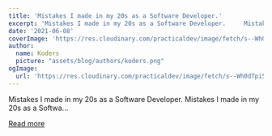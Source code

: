 ```yaml
---
title: 'Mistakes I made in my 20s as a Software Developer.'
excerpt: 'Mistakes I made in my 20s as a Software Developer.     Mistakes I made in my 20s as a Softwa...'
date: '2021-06-08'
coverImage: 'https://res.cloudinary.com/practicaldev/image/fetch/s--Wh0dTpi5--/c_imagga_scale,f_auto,fl_progressive,h_420,q_auto,w_1000/https://dev-to-uploads.s3.amazonaws.com/uploads/articles/mgkjtf2s965f1icxigxm.jpg'
author:
  name: Koders
  picture: "assets/blog/authors/koders.png"
ogImage:
  url: 'https://res.cloudinary.com/practicaldev/image/fetch/s--Wh0dTpi5--/c_imagga_scale,f_auto,fl_progressive,h_420,q_auto,w_1000/https://dev-to-uploads.s3.amazonaws.com/uploads/articles/mgkjtf2s965f1icxigxm.jpg'
---
```


Mistakes I made in my 20s as a Software Developer.     Mistakes I made in my 20s as a Softwa...

[Read more](https://dev.to/tyaga001/mistakes-i-made-in-my-20s-as-a-software-developer-558d)
